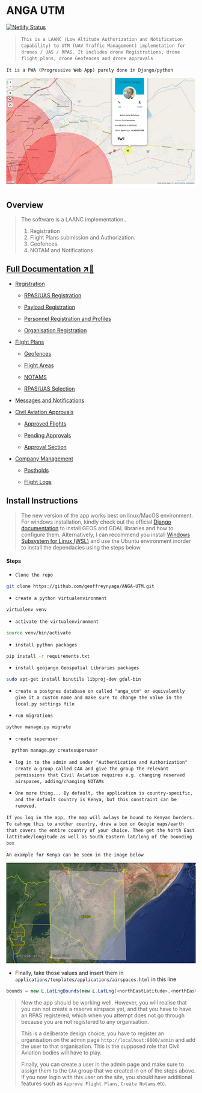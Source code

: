 # ANGA UTM

[![Netlify Status](https://api.netlify.com/api/v1/badges/983d87b3-d3db-4930-bb69-df26e1c444a7/deploy-status)](https://app.netlify.com/sites/competent-wescoff-227917/deploys)

> `This is a LAANC (Low Altitude Authorization and Notification Capability) to UTM (UAV Traffic Management) implemetation for drones / UAS / RPAS. It includes drone Registrations, drone flight plans, drone Geofences and drone approvals`

`It is a PWA (Progressive Web App) purely done in Django/python`

![Anga UTM](screenshots/main.png)

## Overview

> The software is a LAANC implementation..
>
> 1. Registration
> 2. Flight Plans submission and Authorization.
> 3. Geofences.
> 4. NOTAM and Notifications

## [Full Documentation ↗️🔗](https://competent-wescoff-227917.netlify.com/)

- [Registration](registration.md)


    - [RPAS/UAS Registration](registration.md#rpas-registration)

    - [Payload Registration](registration.md#payload-registration)

    - [Personnel Registration and Profiles](registration.md#personnel-registration-and-profiles)

    - [Organisation Registration](registration.md#organization-registration)

- [Flight Plans](flight-plans.md)


    - [Geofences](flight-plans.md#geofences)

    - [Flight Areas](flight-plans.md#flight-areas)

    - [NOTAMS](flight-plans.md#notams)

    - [RPAS/UAS Selection](flight-plans.md#rpasuas-selection)

- [Messages and Notifications](messages.md)
- [Civil Aviation Approvals](approvals.md)


    - [Approved Flights](approvals.md#requested-flight-approvals-list)

    - [Pending Approvals](approvals.md#requested-flight-details-page)

    - [Approval Section](approvals.md#approval-section)

- [Company Management](company.md)


    - [Postholds](company.md#my-postholds)

    - [Flight Logs](company.md#flight-logs)

## Install Instructions

> The new version of the app works best on linux/MacOS environment. For windows installation, kindly check out the official [Django documentation](https://docs.djangoproject.com/en/3.0/ref/contrib/gis/install/#windows) to install GEOS and GDAL libraries and how to configure them. Alternatively, I can recommend you install [Windows Subsystem for Linux (WSL)](https://docs.microsoft.com/en-us/windows/wsl/install-win10) and use the Ubuntu environment inorder to install the dependacies using the steps below

#### Steps

- `Clone the repo`

```bash
git clone https://github.com/geoffreynyaga/ANGA-UTM.git
```

- `create a python virtualenvironment`

```bash
virtualenv venv
```

- `activate the virtualenvironment`

```bash
source venv/bin/activate
```

- `install python packages`

```bash
pip install -r requirements.txt
```

- `install geojango Geospatial Libraries packages`

```bash
sudo apt-get install binutils libproj-dev gdal-bin
```

- `create a postgres database on called "anga_utm" or equivalently give it a custom name and make sure to change the value in the local.py settings file`

- `run migrations`

```bash
python manage.py migrate
```

- `create superuser`

```bash
  python manage.py createsuperuser
```

- `log in to the admin and under "Authentication and Authorization" create a group called CAA and give the group the relevant permissions that Civil Aviation requires e.g. changing reserved airspaces, adding/changing NOTAMs`

- `One more thing... By default, the application is country-specific, and the default country is Kenya, but this constraint can be removed.`

`If you log in the app, the map will awlays be bound to Kenyan borders. To cahnge this to another country, draw a box on Google maps/earth that covers the entire country of your choice. Then get the North East lattitude/longitude as well as South Eastern lat/long of the bounding box`

`An example for Kenya can be seen in the image below`

![Anga UTM country box](screenshots/bounds.png)

- Finally, take those values and insert them in `applications/templates/applications/airspaces.html` in this line

```javascript
bounds = new L.LatLngBounds(new L.LatLng(<northEastLatitude>,<northEastLongitude>), new L.LatLng(<southWestlattitude>,  <southWestLongitude>));
```

> Now the app should be working well. However, you will realise that you can not create a reserve airspace yet, and that you have to have an RPAS registered, which when you attempt does not go through because you are not registered to any organisation.
>
> This is a deliberate design choice, you have to register an organisation on the admin page `http://localhost:8000/admin` and add the user to that organisation. This is the supposed role that Civil Aviation bodies will have to play.
>
> Finally, you can create a user in the admin page and make sure to assign them to the `CAA` group that we created in on of the steps above. If you now login with this user on the site, you should have additional features such as `Approve Flight Plans`, `Create Notams` etc.

